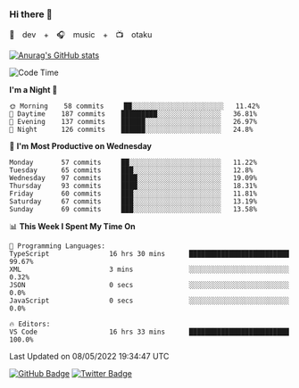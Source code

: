### Hi there 👋

🚀　dev　+　🎧　music　+　📺　otaku


[![Anurag's GitHub stats](https://github-readme-stats.vercel.app/api?username=koheitasaka&count_private=true&show_icons=true&theme=monokai)](https://github.com/koheitasaka/github-readme-stats)

<!--START_SECTION:waka-->
![Code Time](http://img.shields.io/badge/Code%20Time-0-blue)

**I'm a Night 🦉** 

```text
🌞 Morning    58 commits     ██░░░░░░░░░░░░░░░░░░░░░░░   11.42% 
🌆 Daytime    187 commits    █████████░░░░░░░░░░░░░░░░   36.81% 
🌃 Evening    137 commits    ██████░░░░░░░░░░░░░░░░░░░   26.97% 
🌙 Night      126 commits    ██████░░░░░░░░░░░░░░░░░░░   24.8%

```
📅 **I'm Most Productive on Wednesday** 

```text
Monday       57 commits     ██░░░░░░░░░░░░░░░░░░░░░░░   11.22% 
Tuesday      65 commits     ███░░░░░░░░░░░░░░░░░░░░░░   12.8% 
Wednesday    97 commits     ████░░░░░░░░░░░░░░░░░░░░░   19.09% 
Thursday     93 commits     ████░░░░░░░░░░░░░░░░░░░░░   18.31% 
Friday       60 commits     ███░░░░░░░░░░░░░░░░░░░░░░   11.81% 
Saturday     67 commits     ███░░░░░░░░░░░░░░░░░░░░░░   13.19% 
Sunday       69 commits     ███░░░░░░░░░░░░░░░░░░░░░░   13.58%

```


📊 **This Week I Spent My Time On** 

```text
💬 Programming Languages: 
TypeScript               16 hrs 30 mins      █████████████████████████   99.67% 
XML                      3 mins              ░░░░░░░░░░░░░░░░░░░░░░░░░   0.32% 
JSON                     0 secs              ░░░░░░░░░░░░░░░░░░░░░░░░░   0.0% 
JavaScript               0 secs              ░░░░░░░░░░░░░░░░░░░░░░░░░   0.0%

🔥 Editors: 
VS Code                  16 hrs 33 mins      █████████████████████████   100.0%

```


 Last Updated on 08/05/2022 19:34:47 UTC
<!--END_SECTION:waka-->

[![GitHub Badge](https://img.shields.io/badge/GitHub-100000?style=for-the-badge&logo=github&logoColor=white)](https://github.com/koheitasaka)
[![Twitter Badge](https://img.shields.io/badge/Twitter-1DA1F2?style=for-the-badge&logo=twitter&logoColor=white)](https://twitter.com/sleep_asleep_)
